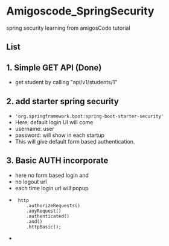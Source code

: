 # Amigoscode_SpringSecurity
spring security learning from amigosCode tutorial

## List

## 1. Simple GET API (Done)

- get student by calling "api/v1/students/1"

## 2. add starter spring security

- `'org.springframework.boot:spring-boot-starter-security'`
- Here: default login UI will come
- username: user
- password: will show in each startup
- This will give default form based authentication.

## 3. Basic AUTH incorporate

- here no form based login and 
- no logout url
- each time login url will popup
-      http
          .authorizeRequests()
          .anyRequest()
          .authenticated()
          .and()
          .httpBasic();
- 
